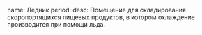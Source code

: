 name: Ледник
period:
desc: Помещение для складирования скоропортящихся пищевых продуктов, в котором охлаждение производится при помощи льда.